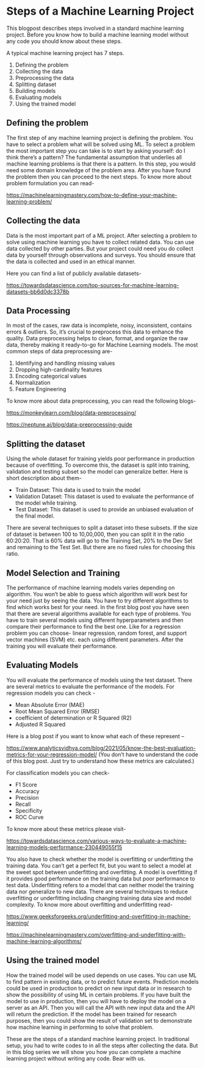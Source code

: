 # Steps of a Machine Learning Project

This blogpost describes steps involved in a standard machine learning project. Before you know how to build a machine learning model without any code you should know about these steps.

A typical machine learning project has 7 steps. 
1.	Defining the problem
2.	Collecting the data
3.	Preprocessing the data
4.	Splitting dataset
5.	Building models
6.	Evaluating models 
7.	Using the trained model


## Defining the problem
The first step of any machine learning project is defining the problem. You have to select a problem what will be solved using ML. To select a problem the most important step you can take is to start by asking yourself: do I think there’s a pattern? The fundamental assumption that underlies all machine learning problems is that there is a pattern. In this step, you would need some domain knowledge of the problem area. After you have found the problem then you can proceed to the next steps. To know more about problem formulation you can read- 

https://machinelearningmastery.com/how-to-define-your-machine-learning-problem/

## Collecting the data
Data is the most important part of a ML project. After selecting a problem to solve using machine learning you have to collect related data. You can use data collected by other parties. But your project could need you do collect data by yourself through observations and surveys. You should ensure that the data is collected and used in an ethical manner. 

Here you can find a list of publicly available datasets-

https://towardsdatascience.com/top-sources-for-machine-learning-datasets-bb6d0dc3378b

## Data Processing
In most of the cases, raw data is incomplete, noisy, inconsistent, contains errors & outliers. So, it’s crucial to preprocess this data to enhance the quality. Data preprocessing helps to clean, format, and organize the raw data, thereby making it ready-to-go for Machine Learning models. The most common steps of data preprocessing are-
1.	Identifying and handling missing values
2.	Dropping high-cardinality features
3.	Encoding categorical values
4.	Normalization
5.	Feature Engineering


To know more about data preprocessing, you can read the following blogs-

https://monkeylearn.com/blog/data-preprocessing/

https://neptune.ai/blog/data-preprocessing-guide

## Splitting the dataset
Using the whole dataset for training yields poor performance in production because of overfitting. To overcome this, the dataset is split into training, validation and testing subset so the model can generalize better. Here is short description about them-
* Train Dataset: This data is used to train the model
* Validation Dataset: This dataset is used to evaluate the performance of the model while training.
* Test Dataset: This dataset is used to provide an unbiased evaluation of the final model. 

There are several techniques to split a dataset into these subsets. If the size of dataset is between 100 to 10,00,000, then you can split it in the ratio 60:20:20. That is 60% data will go to the Training Set, 20% to the Dev Set and remaining to the Test Set. But there are no fixed rules for choosing this ratio. 

## Model Selection and Training

The performance of machine learning models varies depending on algorithm. You won’t be able to guess which algorithm will work best for your need just by seeing the data. You have to try different algorithms to find which works best for your need.
In the first blog post you have seen that there are several algorithms available for each type of problems. You have to train several models using different hyperparameters and then compare their performance to find the best one. Like for a regression problem you can choose- linear regression, random forest, and support vector machines (SVM) etc. each using different parameters. After the training you will evaluate their performance. 

## Evaluating Models
You will evaluate the performance of models using the test dataset. There are several metrics to evaluate the performance of the models. 
For regression models you can check -  
* Mean Absolute Error (MAE)
* Root Mean Squared Error (RMSE)
* coefficient of determination or R Squared (R2)
*	Adjusted R Squared

Here is a blog post if you want to know what each of these represent –

https://www.analyticsvidhya.com/blog/2021/05/know-the-best-evaluation-metrics-for-your-regression-model/
(You don’t have to understand the code of this blog post. Just try to understand how these metrics are calculated.) 


For classification models you can check- 
*	F1 Score
*	Accuracy
*	Precision
*	Recall
*	Specificity
*	ROC Curve

To know more about these metrics please visit- 

https://towardsdatascience.com/various-ways-to-evaluate-a-machine-learning-models-performance-230449055f15


You also have to check whether the model is overfitting or underfitting the training data. You can’t get a perfect fit, but you want to select a model at the sweet spot between underfitting and overfitting. 
A model is overfitting if it provides good performance on the training data but poor performance to test data. Underfitting refers to a model that can neither model the training data nor generalize to new data. There are several techniques to reduce overfitting or underfitting including changing training data size and model complexity. To know more about overfitting and underfitting read-

https://www.geeksforgeeks.org/underfitting-and-overfitting-in-machine-learning/

https://machinelearningmastery.com/overfitting-and-underfitting-with-machine-learning-algorithms/


## Using the trained model
How the trained model will be used depends on use cases. You can use ML to find pattern in existing data, or to predict future events. Prediction models could be used in production to predict on new input data or in research to show the possibility of using ML in certain problems. 
If you have built the model to use in production, then you will have to deploy the model on a server as an API. Then you will call the API with new input data and the API will return the prediction. 
If the model has been trained for research purposes, then you could show the result of validation set to demonstrate how machine learning in performing to solve that problem.


These are the steps of a standard machine learning project. In traditional setup, you had to write codes to in all the steps after collecting the data. But in this blog series we will show you how you can complete a machine learning project without writing any code. Bear with us. 


 



